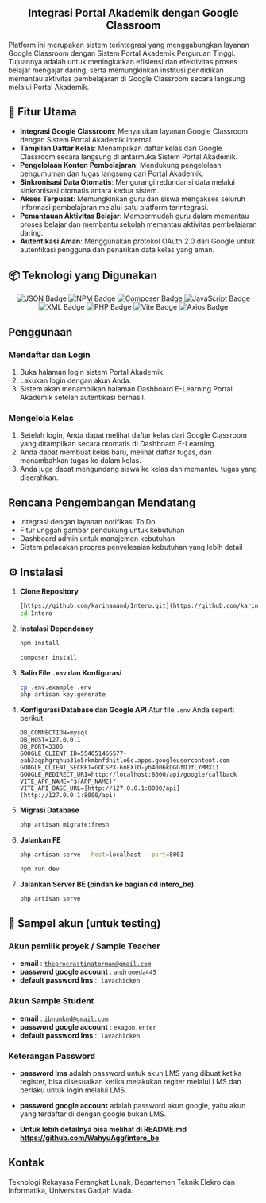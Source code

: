 <h2 align="center">Integrasi Portal Akademik dengan Google Classroom</h2>

Platform ini merupakan sistem terintegrasi yang menggabungkan layanan Google Classroom dengan Sistem Portal Akademik Perguruan Tinggi. Tujuannya adalah untuk meningkatkan efisiensi dan efektivitas proses belajar mengajar daring, serta memungkinkan institusi pendidikan memantau aktivitas pembelajaran di Google Classroom secara langsung melalui Portal Akademik.

## 📌 Fitur Utama

-   **Integrasi Google Classroom**: Menyatukan layanan Google Classroom dengan Sistem Portal Akademik internal.
-   **Tampilan Daftar Kelas**: Menampilkan daftar kelas dari Google Classroom secara langsung di antarmuka Sistem Portal Akademik.
-   **Pengelolaan Konten Pembelajaran**: Mendukung pengelolaan pengumuman dan tugas langsung dari Portal Akademik.
-   **Sinkronisasi Data Otomatis**: Mengurangi redundansi data melalui sinkronisasi otomatis antara kedua sistem.
-   **Akses Terpusat**: Memungkinkan guru dan siswa mengakses seluruh informasi pembelajaran melalui satu platform terintegrasi.
-   **Pemantauan Aktivitas Belajar**: Mempermudah guru dalam memantau proses belajar dan membantu sekolah memantau aktivitas pembelajaran daring.
-   **Autentikasi Aman**: Menggunakan protokol OAuth 2.0 dari Google untuk autentikasi pengguna dan penarikan data kelas yang aman.

## 📦 Teknologi yang Digunakan
<p align="center">
  <img src="https://img.shields.io/badge/JSON-000000?style=for-the-badge&logo=json&logoColor=white" alt="JSON Badge">
  <img src="https://img.shields.io/badge/npm-CB3837?style=for-the-badge&logo=npm&logoColor=white" alt="NPM Badge">
  <img src="https://img.shields.io/badge/Composer-885630?style=for-the-badge&logo=composer&logoColor=white" alt="Composer Badge">
  <img src="https://img.shields.io/badge/JavaScript-F7DF1E?style=for-the-badge&logo=javascript&logoColor=black" alt="JavaScript Badge">
  <img src="https://img.shields.io/badge/XML-000000?style=for-the-badge&logo=xml&logoColor=white" alt="XML Badge">
  <img src="https://img.shields.io/badge/PHP-777BB4?style=for-the-badge&logo=php&logoColor=white" alt="PHP Badge">
  <img src="https://img.shields.io/badge/Vite-646CFF?style=for-the-badge&logo=vite&logoColor=white" alt="Vite Badge">
  <img src="https://img.shields.io/badge/Axios-5A29E4?style=for-the-badge&logo=axios&logoColor=white" alt="Axios Badge">
</p>


## Penggunaan

### Mendaftar dan Login
1.  Buka halaman login sistem Portal Akademik.
2.  Lakukan login dengan akun Anda.
3.  Sistem akan menampilkan halaman Dashboard E-Learning Portal Akademik setelah autentikasi berhasil.

### Mengelola Kelas
1.  Setelah login, Anda dapat melihat daftar kelas dari Google Classroom yang ditampilkan secara otomatis di Dashboard E-Learning.
2.  Anda dapat membuat kelas baru, melihat daftar tugas, dan menambahkan tugas ke dalam kelas.
3.  Anda juga dapat mengundang siswa ke kelas dan memantau tugas yang diserahkan.

## Rencana Pengembangan Mendatang

-   Integrasi dengan layanan notifikasi To Do
-   Fitur unggah gambar pendukung untuk kebutuhan
-   Dashboard admin untuk manajemen kebutuhan
-   Sistem pelacakan progres penyelesaian kebutuhan yang lebih detail




## ⚙️ Instalasi

1.  **Clone Repository**

    ```bash
    [https://github.com/karinaaand/Intero.git](https://github.com/karinaaand/Intero.git)
    cd Intero
    ```

2.  **Instalasi Dependency**

    ```bash
    npm install
    ```

    ```bash
    composer install
    ```

3.  **Salin File `.env` dan Konfigurasi**

    ```bash
    cp .env.example .env
    php artisan key:generate
    ```

4.  **Konfigurasi Database dan Google API**
    Atur file `.env` Anda seperti berikut:

    ```env
    DB_CONNECTION=mysql
    DB_HOST=127.0.0.1
    DB_PORT=3306
    GOOGLE_CLIENT_ID=554051466577-eab3aqphgrqhup31o5rkmbnfdnitlo6c.apps.googleusercontent.com
    GOOGLE_CLIENT_SECRET=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
    GOOGLE_REDIRECT_URI=http://localhost:8000/api/google/callback
    VITE_APP_NAME="${APP_NAME}"
    VITE_API_BASE_URL=[http://127.0.0.1:8000/api](http://127.0.0.1:8000/api)
    ```

5.  **Migrasi Database**

    ```bash
    php artisan migrate:fresh
    ```

6.  **Jalankan FE**

    ```bash
    php artisan serve --host=localhost --port=8001
    ```
    ```bash
    npm run dev
    ```
7.  **Jalankan Server BE (pindah ke bagian cd intero_be)**

    ```bash
    php artisan serve
    ```

## 🤵 Sampel akun (untuk testing)

### Akun pemilik proyek / Sample Teacher

- **email** : [`theprocrastinatorman@gmail.com`](theprocrastinatorman@gmail.com)
- **password google account** :   `andromeda445`
- **default password lms**   :   `lavachicken`


### Akun Sample Student

- **email** : [`ibnumknd@gmail.com`](ibnumknd@gmail.com)
- **password google account** :   `exagon.enter`
- **default password lms**   :   `lavachicken`

### Keterangan Password

- **password lms** adalah password untuk akun LMS yang dibuat ketika register, bisa disesuaikan ketika melakukan regiter melalui LMS dan berlaku untuk login melalui LMS.

- **password google account** adalah password akun google, yaitu akun yang terdaftar di dengan google bukan LMS.    

- **Untuk lebih detailnya bisa melihat di README.md https://github.com/WahyuAgg/intero_be**

## Kontak

Teknologi Rekayasa Perangkat Lunak, Departemen Teknik Elekro dan Informatika, Universitas Gadjah Mada.
